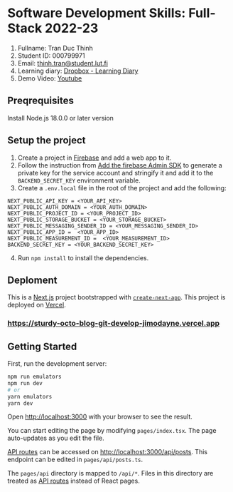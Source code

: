 # Software Development Skills: Full-Stack 2022-23

1. Fullname: Tran Duc Thinh
2. Student ID: 000799971
3. Email: thinh.tran@student.lut.fi
4. Learning diary: [Dropbox - Learning Diary](https://www.dropbox.com/s/mre6csmoilj121l/learning_diary.docx?dl=0)
5. Demo Video: [Youtube](https://youtu.be/uoBLCeJeupg)

## Preqrequisites

Install Node.js 18.0.0 or later version

## Setup the project

1. Create a project in [Firebase](https://console.firebase.google.com/) and add a web app to it.
2. Follow the instruction from [Add the firebase Admin SDK](https://firebase.google.com/docs/admin/setup) to generate a private key for the service account and stringify it and add it to the `BACKEND_SECRET_KEY` environment variable.
3. Create a `.env.local` file in the root of the project and add the following:

```
NEXT_PUBLIC_API_KEY = <YOUR_API_KEY>
NEXT_PUBLIC_AUTH_DOMAIN = <YOUR_AUTH_DOMAIN>
NEXT_PUBLIC_PROJECT_ID = <YOUR_PROJECT_ID>
NEXT_PUBLIC_STORAGE_BUCKET = <YOUR_STORAGE_BUCKET>
NEXT_PUBLIC_MESSAGING_SENDER_ID = <YOUR_MESSAGING_SENDER_ID>
NEXT_PUBLIC_APP_ID =  <YOUR_APP_ID>
NEXT_PUBLIC_MEASUREMENT_ID =  <YOUR_MEASUREMENT_ID>
BACKEND_SECRET_KEY = <YOUR_BACKEND_SECRET_KEY>
```

4. Run `npm install` to install the dependencies.

## Deploment

This is a [Next.js](https://nextjs.org/) project bootstrapped with [`create-next-app`](https://github.com/vercel/next.js/tree/canary/packages/create-next-app). This project is deployed on [Vercel](https://vercel.com/).

### https://sturdy-octo-blog-git-develop-jimodayne.vercel.app

## Getting Started

First, run the development server:

```bash
npm run emulators
npm run dev
# or
yarn emulators
yarn dev
```

Open [http://localhost:3000](http://localhost:3000) with your browser to see the result.

You can start editing the page by modifying `pages/index.tsx`. The page auto-updates as you edit the file.

[API routes](https://nextjs.org/docs/api-routes/introduction) can be accessed on [http://localhost:3000/api/posts](http://localhost:3000/api/posts). This endpoint can be edited in `pages/api/posts.ts`.

The `pages/api` directory is mapped to `/api/*`. Files in this directory are treated as [API routes](https://nextjs.org/docs/api-routes/introduction) instead of React pages.
